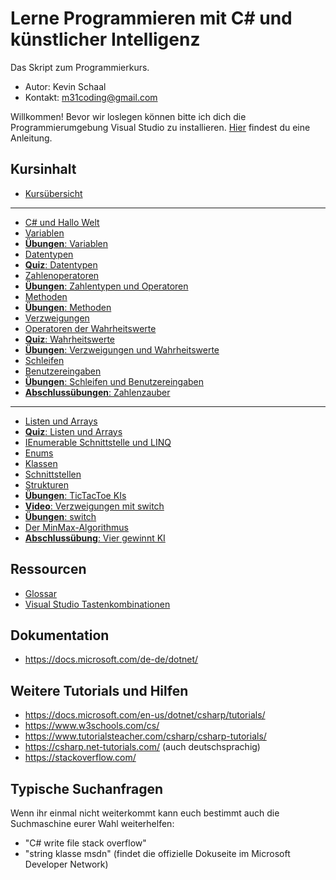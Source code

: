 # Lerne Programmieren mit C# und künstlicher Intelligenz

<!-- ![Vier gewinnt](Kapitel/Bilder/vier_gewinnt.png) -->

Das Skript zum Programmierkurs.

- Autor: Kevin Schaal
- Kontakt: m31coding@gmail.com

Willkommen! Bevor wir loslegen können bitte ich dich die Programmierumgebung Visual Studio zu installieren. [Hier](https://drive.google.com/file/d/1C7uPneaSY-G-ixkI0P9qwUq4knBhn4Pv/view?usp=sharing) findest du eine Anleitung.

## Kursinhalt

- [Kursübersicht](Kapitel/Kursübersicht.md)

---

- [C# und Hallo Welt](Kapitel/CSharpUndHalloWelt.md)
- [Variablen](Kapitel/Variablen.md)
- [**Übungen**: Variablen](Übungen/Variablen.md)
- [Datentypen](Kapitel/Datentypen.md)
- [**Quiz**: Datentypen](https://forms.gle/kof5nc34mzCXnVR76)
- [Zahlenoperatoren](Kapitel/Zahlenoperatoren.md)
- [**Übungen**: Zahlentypen und Operatoren](Übungen/ZahlentypenUndOperatoren.md)
- [Methoden](Kapitel/Methoden.md)
- [**Übungen**: Methoden](Übungen/Methoden.md)
- [Verzweigungen](Kapitel/Verzweigungen.md)
- [Operatoren der Wahrheitswerte](Kapitel/OperatorenDerWahrheitswerte.md)
- [**Quiz**: Wahrheitswerte](https://forms.gle/eVSgLtWgCNyw5NsJ7)
- [**Übungen**: Verzweigungen und Wahrheitswerte](Übungen/VerzweigungenUndWahrheitswerte.md)
- [Schleifen](Kapitel/Schleifen.md)
- [Benutzereingaben](Kapitel/Benutzereingaben.md)
- [**Übungen**: Schleifen und Benutzereingaben](Übungen/SchleifenUndBenutzereingaben.md)
- [**Abschlussübungen**: Zahlenzauber](Übungen/Zahlenzauber.md)

---

- [Listen und Arrays](Kapitel/ListenUndArrays.md)
- [**Quiz**: Listen und Arrays](https://forms.gle/fA6qGSgwzzb97wBUA)
- [IEnumerable Schnittstelle und LINQ](Kapitel/IEnumerableUndLINQ.md)
- [Enums](Kapitel/Enums.md)
- [Klassen](Kapitel/Klassen.md)
- [Schnittstellen](Kapitel/Schnittstellen.md)
- [Strukturen](Kapitel/Strukturen.md)
- [**Übungen**: TicTacToe KIs](Übungen/TicTacToeKIs.md)
- [**Video**: Verzweigungen mit switch](Kapitel/Switch.md)
- [**Übungen**: switch](Übungen/Switch.md)
- [Der MinMax-Algorithmus](Kapitel/MinMax.md)
- [**Abschlussübung**: Vier gewinnt KI](Übungen/VierGewinntKI.md)

## Ressourcen

- [Glossar](https://docs.google.com/spreadsheets/d/1w_FkXoN7iZ44eHloq2H4qOmTBGMPEinPypG_ez_MZ24/edit?usp=sharing)
- [Visual Studio Tastenkombinationen](https://docs.google.com/spreadsheets/d/1C9p5r9nrLpd9N_28RipjmsC5OU0Jn42Eyw7QIL4YNaw/edit?usp=sharing)

## Dokumentation

- https://docs.microsoft.com/de-de/dotnet/

## Weitere Tutorials und Hilfen

- https://docs.microsoft.com/en-us/dotnet/csharp/tutorials/
- https://www.w3schools.com/cs/
- https://www.tutorialsteacher.com/csharp/csharp-tutorials/
- https://csharp.net-tutorials.com/ (auch deutschsprachig)
- https://stackoverflow.com/

## Typische Suchanfragen

Wenn ihr einmal nicht weiterkommt kann euch bestimmt auch die Suchmaschine eurer Wahl weiterhelfen:

- "C# write file stack overflow"
- "string klasse msdn" (findet die offizielle Dokuseite im Microsoft Developer Network)


